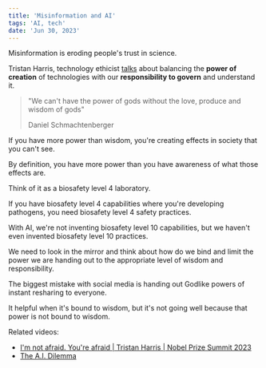 ```yaml
---
title: 'Misinformation and AI'
tags: 'AI, tech'
date: 'Jun 30, 2023'
---
```


Misinformation is eroding people's trust in science.

Tristan Harris, technology ethicist [talks](https://www.youtube.com/watch?v=6lVBp2XjWsg) about balancing the **power of creation** of technologies with our **responsibility to govern** and understand it.

> "We can't have the power of gods without the love, produce and wisdom of gods"
>
> Daniel Schmachtenberger

If you have more power than wisdom, you're creating effects in society that you can't see.

By definition, you have more power than you have awareness of what those effects are.

Think of it as a biosafety level 4 laboratory.

If you have biosafety level 4 capabilities where you're developing pathogens, you need biosafety level 4 safety practices.

With AI, we're not inventing biosafety level 10 capabilities, but we haven't even invented biosafety level 10 practices.

We need to look in the mirror and think about how do we bind and limit the power we are handing out to the appropriate level of wisdom and responsibility.

The biggest mistake with social media is handing out Godlike powers of instant resharing to everyone.

It helpful when it's bound to wisdom, but it's not going well because that power is not bound to wisdom.

Related videos:

- [I'm not afraid. You're afraid | Tristan Harris | Nobel Prize Summit 2023](https://www.youtube.com/watch?v=6lVBp2XjWsg)
- [The A.I. Dilemma](https://www.youtube.com/watch?v=xoVJKj8lcNQ)
